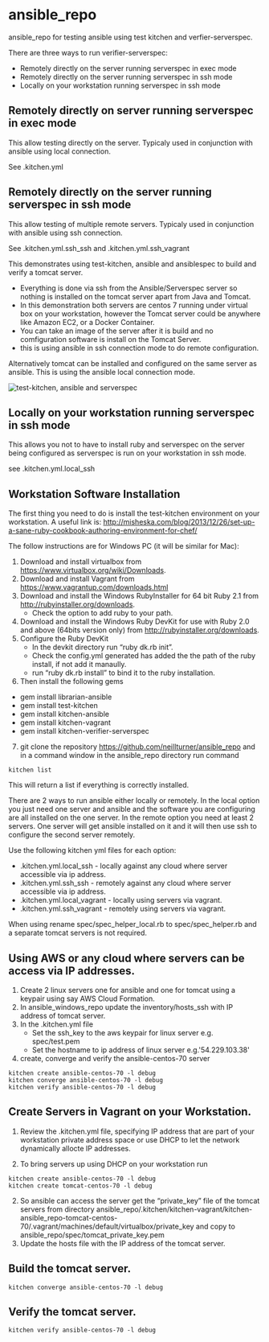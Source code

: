 # ansible_repo
ansible_repo for testing ansible using test kitchen and verfier-serverspec. 

There are three ways to run verifier-serverspec:
  * Remotely directly on the server running serverspec in exec mode
  * Remotely directly on the server running serverspec in ssh mode
  * Locally on your workstation running serverspec in ssh mode

## Remotely directly on server running serverspec in exec mode

This allow testing directly on the server. Typicaly used in conjunction with ansible using local connection.

See .kitchen.yml 

## Remotely directly on the server running serverspec in ssh mode

This allow testing of multiple remote servers. Typicaly used in conjunction with ansible using ssh connection.

See .kitchen.yml.ssh_ssh and .kitchen.yml.ssh_vagrant

This demonstrates using test-kitchen, ansible and ansiblespec to build and verify a tomcat server.
  * Everything is done via ssh from the Ansible/Serverspec server so nothing is installed on the tomcat server apart from Java and Tomcat.
  * In this demonstration both servers are centos 7 running under virtual box on your workstation, however the Tomcat server
could be anywhere like Amazon EC2, or a Docker Container.
  * You can take an image of the server after it is build and no comfiguration software is install on the Tomcat Server.
  * this is using ansible in ssh connection mode to do remote configuration.

Alternatively tomcat can be installed and configured on the same server as ansible. This is using the ansible local connection mode.


![test-kitchen, ansible and serverspec](https://github.com/neillturner/ansible_repo/blob/master/kitchen-ansible.png "test-kitchen, ansible and serverspec")

## Locally on your workstation running serverspec in ssh mode

This allows you not to have to install ruby and serverspec on the server being configured as serverspec is run on your workstation in ssh mode.

see .kitchen.yml.local_ssh


## Workstation Software Installation

The first thing you need to do is install the test-kitchen environment on your workstation.
A useful link is: http://misheska.com/blog/2013/12/26/set-up-a-sane-ruby-cookbook-authoring-environment-for-chef/

The follow instructions are for Windows PC (it will be similar for Mac):

1. Download and install virtualbox from https://www.virtualbox.org/wiki/Downloads.
2. Download and install Vagrant from https://www.vagrantup.com/downloads.html
3. Download and install the Windows RubyInstaller for 64 bit Ruby 2.1 from http://rubyinstaller.org/downloads.
   * Check the option to add ruby to your path.
4. Download and install the Windows Ruby DevKit for use with Ruby 2.0 and above (64bits version only) from http://rubyinstaller.org/downloads.
5. Configure the Ruby DevKit
   * In the devkit directory run “ruby dk.rb init”.
   * Check the config.yml generated has added the the path of the ruby install, if not add it manaully.
   * run “ruby dk.rb install” to bind it to the ruby installation.
6. Then install the following gems
  * gem install librarian-ansible
  * gem install test-kitchen
  * gem install kitchen-ansible
  * gem install kitchen-vagrant
  * gem install kitchen-verifier-serverspec
7. git clone the repository https://github.com/neillturner/ansible_repo and in a command window in the ansible_repo directory run command
```
kitchen list
```
This will return a list if everything is correctly installed.

There are 2 ways to run ansible either locally or remotely. In the local option you just need one server and ansible and the software you are configuring are all installed on the one server.
In the remote option you need at least 2 servers. One server will get ansible installed on it and it will then use ssh to configure the second server remotely.

Use the following kitchen yml files for each option:
  * .kitchen.yml.local_ssh - locally against any cloud where server accessible via ip address.
  * .kitchen.yml.ssh_ssh - remotely against any cloud where server accessible via ip address.
  * .kitchen.yml.local_vagrant - locally using servers via vagrant.
  * .kitchen.yml.ssh_vagrant - remotely using servers via vagrant.

When using rename spec/spec_helper_local.rb to spec/spec_helper.rb and a separate tomcat servers is not required.

## Using AWS or any cloud where servers can be access via IP addresses.

1. Create 2 linux servers one for ansible and one for tomcat using a keypair using say AWS Cloud Formation.
2. In ansible_windows_repo update the inventory/hosts_ssh with IP address of tomcat server.
3. In the .kitchen.yml file
   * Set the ssh_key  to the aws keypair for linux server e.g. spec/test.pem
   * Set the hostname to ip address of linux server  e.g.'54.229.103.38'
4. create, converge and verify the ansible-centos-70 server
```
kitchen create ansible-centos-70 -l debug
kitchen converge ansible-centos-70 -l debug
kitchen verify ansible-centos-70 -l debug
```

## Create Servers in Vagrant on your Workstation.

1. Review the .kitchen.yml file, specifying IP address that are part of your workstation private address space or
use DHCP to let the network dynamically allocte IP addresses.

2. To bring servers up using DHCP on your workstation run
```
kitchen create ansible-centos-70 -l debug
kitchen create tomcat-centos-70 -l debug
```
2. So ansible can access the server get the “private_key” file of the tomcat servers from directory
  ansible_repo/.kitchen/kitchen-vagrant/kitchen-ansible_repo-tomcat-centos-70/.vagrant/machines/default/virtualbox/private_key
and copy to
  ansible_repo/spec/tomcat_private_key.pem
3. Update the hosts file with the  IP address of the tomcat server.

## Build the tomcat server.
```
kitchen converge ansible-centos-70 -l debug
```

## Verify the tomcat server.
```
kitchen verify ansible-centos-70 -l debug
```

##




